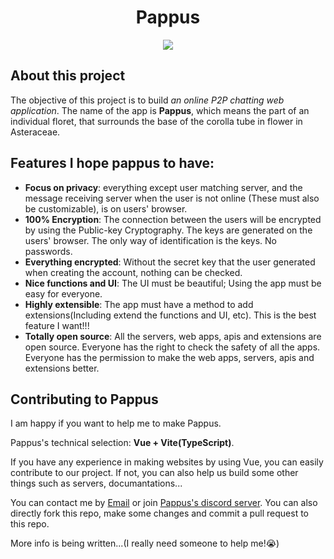 <h1 align="center">Pappus</h1>
<p align="center"><img src="https://pappus.ga/logo.png"></p>

## About this project
The objective of this project is to build *an online P2P chatting web application*. The name of the app is **Pappus**, which means the part of an individual floret, that surrounds the base of the corolla tube in flower in Asteraceae.

## Features I hope pappus to have:
 - **Focus on privacy**: everything except user matching server, and the message receiving server when the user is not online (These must also be customizable), is on users' browser.
 - **100% Encryption**: The connection between the users will be encrypted by using the Public-key Cryptography. The keys are generated on the users' browser. The only way of identification is the keys. No passwords.
 - **Everything encrypted**: Without the secret key that the user generated when creating the account, nothing can be checked.
 - **Nice functions and UI**: The UI must be beautiful; Using the app must be easy for everyone.
 - **Highly extensible**: The app must have a method to add extensions(Including extend the functions and UI, etc). This is the best feature I want!!!
 - **Totally open source**: All the servers, web apps, apis and extensions are open source. Everyone has the right to check the safety of all the apps. Everyone has the permission to make the web apps, servers, apis and extensions better.

## Contributing to Pappus
I am happy if you want to help me to make Pappus.

Pappus's technical selection: **Vue + Vite(TypeScript)**.

If you have any experience in making websites by using Vue, you can easily contribute to our project. If not, you can also help us build some other things such as servers, documantations...

You can contact me by [Email](mailto:me@zihan.ga) or join [Pappus's discord server](https://discord.gg/UuH49vSJ).
You can also directly fork this repo, make some changes and commit a pull request to this repo.

More info is being written...(I really need someone to help me!😭)